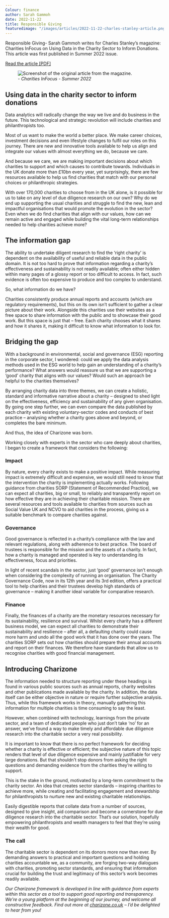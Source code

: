 ```yaml
---
Colour: finance
author: Sarah Gammoh
date: 2022-11-22
title: Responsible Giving
featuredimage: "/images/articles/2022-11-22-charles-stanley-article.png"
---
```


Responsible Giving- Sarah Gammoh writes for Charles Stanley’s magazine: Charities InFocus on Using Data in the Charity Sector to Inform Donations. This article was first published in Summer 2022 issue.

<a href="/media/InFocus_Charities_Issue10_RGB_SarahGammoh.pdf" class="btn bg-purple colour-white">Read the article [PDF]</a>

<figure>
    <img src="/images/articles/2022-11-22-charles-stanley-article.png" alt="Screenshot of the original article from the magazine.">
    <figcaption>- <cite>Charities InFocus - Summer 2022</cite></figcaption>
</figure>

## Using data in the charity sector to inform donations

Data analytics will radically change the way we live and
do business in the future. This technological and strategic
revolution will include charities and philanthropists too.

Most of us want to make the world a
better place. We make career choices,
investment decisions and even lifestyle
changes to fulfil our roles on this journey.
There are new and innovative tools
available to help us align and integrate
our values with almost everything we do,
because we care.

And because we care, we are making
important decisions about which
charities to support and which causes
to contribute towards. Individuals in the
UK donate more than £10bn every year,
yet surprisingly, there are few resources
available to help us find charities that
match with our personal choices or
philanthropic strategies.

With over 170,000 charities to choose from
in the UK alone, is it possible for us to take
on any level of due diligence research on
our own? Why do we end up supporting
the usual charities and struggle to find the
new, lean and impactful organisations
that would promote the evolution in the
sector? Even when we do find charities
that align with our values, how can we
remain active and engaged while building
the vital long-term relationships needed
to help charities achieve more?

## The information gap

The ability to undertake diligent research
to find the ‘right charity’ is dependent on
the availability of useful and reliable data
in the public domain. It is not too hard
to prove that information regarding a
charity’s effectiveness and sustainability
is not readily available; often either
hidden within many pages of a glossy
report or too difficult to access. In fact,
such evidence is often too expensive to
produce and too complex to understand.

So, what information do we have?

Charities consistently produce annual
reports and accounts (which are
regulatory requirements), but this on
its own isn’t sufficient to gather a clear
picture about their work. Alongside this
charities use their websites as a free
space to share information with the
public and to showcase their good work.
But this space is just that – free. Each
charity chooses what it shares and how it
shares it, making it difficult to know what
information to look for.

## Bridging the gap

With a background in environmental,
social and governance (ESG) reporting
in the corporate sector, I wondered:
could we apply the data analysis
methods used in the ESG world to help
gain an understanding of a charity’s
performance? What answers would
reassure us that we are supporting a
‘good’ charity that aligns with our values?
Would such an approach be helpful to the
charities themselves?

By arranging charity data into three
themes, we can create a holistic,
standard and informative narrative about
a charity – designed to shed light on the
effectiveness, efficiency and sustainability
of any given organisation. By going one
step further, we can even compare the
data published by each charity with
existing voluntary-sector codes and
conducts of best practice – analysing
whether a charity goes above and
beyond, or completes the bare minimum.

And thus, the idea of Charizone was born.

Working closely with experts in the sector
who care deeply about charities, I began
to create a framework that considers the
following:

### Impact

By nature, every charity exists to make a
positive impact. While measuring impact
is extremely difficult and expensive,
we would still need to know that the
intervention the charity is implementing
actually works. Following guidance
from charities SORP (Statement of
Recommended Practice), we can expect
all charities, big or small, to reliably and
transparently report on how effective
they are in achieving their charitable
mission. There are several resources and
tools available to charities from sources
such as Social Value UK and NCVO to
aid charities in the process, giving us a
suitable benchmark to compare charities
against.

### Governance

Good governance is reflected in a
charity’s compliance with the law
and relevant regulations, along with
adherence to best practice. The board
of trustees is responsible for the
mission and the assets of a charity. In
fact, how a charity is managed and
operated is key to understanding its
effectiveness, focus and priorities.

In light of recent scandals in the sector,
just ‘good’ governance isn’t enough
when considering the complexity of
running an organisation. The Charity
Governance Code, now in its 12th year
and its 3rd edition, offers a practical
tool to help charities and their trustees
develop high standards of governance
– making it another ideal variable for
comparative research.

### Finance

Finally, the finances of a charity are
the monetary resources necessary
for its sustainability, resilience and
survival. Whilst every charity has a
different business model, we can
expect all charities to demonstrate their
sustainability and resilience – after all, a
defaulting charity could cause more harm
and undo all the good work that it has
done over the years. The charities SORP
sets out how charities should prepare
their annual accounts and report on their
finances. We therefore have standards
that allow us to recognise charities with
good financial management.

## Introducing Charizone

The information needed to structure
reporting under these headings is found
in various public sources such as annual
reports, charity websites and other
publications made available by the
charity. In addition, the data itself can
be either objective in nature or require
further subjective analysis. Thus, while
this framework works in theory, manually
gathering this information for multiple
charities is time consuming to say the
least.

However, when combined with
technology, learnings from the private
sector, and a team of dedicated people
who just don’t take ‘no’ for an answer,
we’ve found a way to make timely and
affordable due diligence research into the
charitable sector a very real possibility.

It is important to know that there is no
perfect framework for deciding whether
a charity is effective or efficient; the
subjective nature of this topic renders
that level of due diligence expensive
and mainly justifiable for very large
donations. But that shouldn’t stop donors
from asking the right questions and
demanding evidence from the charities
they’re willing to support.

This is the stake in the ground, motivated
by a long-term commitment to the
charity sector. An idea that creates
sector standards – inspiring charities
to achieve more, while creating and
facilitating engagement and stewardship
for philanthropists to nurture new and
existing charitable relationships.

Easily digestible reports that collate data
from a number of sources, designed
to give insight, aid comparison and
become a cornerstone for due diligence
research into the charitable sector. That’s
our solution, hopefully empowering
philanthropists and wealth managers
to feel that they’re using their wealth for
good.

### The call

The charitable sector is dependent
on its donors more now than ever. By
demanding answers to practical and
important questions and holding charities
accountable we, as a community,
are forging two-way dialogues with
charities, promoting sector standards,
and ensuring that information crucial for
building the trust and legitimacy of this
sector’s work becomes readily available.

_Our Charizone framework is developed in
line with guidance from experts within this
sector as a tool to support good reporting
and transparency. We’re a young platform at
the beginning of our journey, and welcome
all constructive feedback. Find out more at
[charizone.co.uk](https://charizone.co.uk/) – I’d be delighted to hear
from you!_
